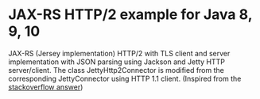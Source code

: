 # JAX-RS HTTP/2 example for Java 8, 9, 10
JAX-RS (Jersey implementation) HTTP/2 with TLS client and server implementation with JSON parsing using Jackson and Jetty HTTP server/client.
The class JettyHttp2Connector is modified from the corresponding JettyConnector using HTTP 1.1 client.
(Inspired from the [stackoverflow answer](http://stackoverflow.com/questions/40280843/use-http-2-with-jax-rs-client/40289767#40289767))

